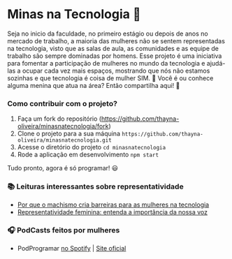 # Minas na Tecnologia :tulip:

Seja no inicio da faculdade, no primeiro estágio ou depois de anos no mercado de trabalho, a maioria das mulheres não se sentem representadas na tecnologia, visto que as salas de aula, as comunidades e as equipe de trabalho são sempre dominadas por homens. Esse projeto é uma iniciativa para fomentar a participação de mulheres no mundo da tecnologia e ajudá-las a ocupar cada vez mais espaços, mostrando que nós não estamos sozinhas e que tecnologia é coisa de mulher SIM. :muscle: Você é ou conhece alguma menina que atua na área? Então compartilha aqui!  :purple_heart:

### Como contribuir com o projeto?
1. Faça um fork do repositório (<https://github.com/thayna-oliveira/minasnatecnologia/fork>)
2. Clone o projeto para a sua máquina `https://github.com/thayna-oliveira/minasnatecnologia.git`
3. Acesse o diretório do projeto `cd minasnatecnologia`
4. Rode a aplicação em desenvolvimento `npm start`

Tudo pronto, agora é só programar!  :smiley:


### :books: Leituras interessantes sobre representatividade

* [Por que o machismo cria barreiras para as mulheres na tecnologia](https://www.programaria.org/especiais/mulheres-tecnologia/)
* [Representatividade feminina: entenda a importância da nossa voz](https://www.dicasdemulher.com.br/representatividade-feminina/)

### :headphones: PodCasts feitos por mulheres

* PodProgramar [no Spotify](https://www.programaria.org/especiais/mulheres-tecnologia/) | [Site oficial](https://mundopodcast.com.br/podprogramar/)